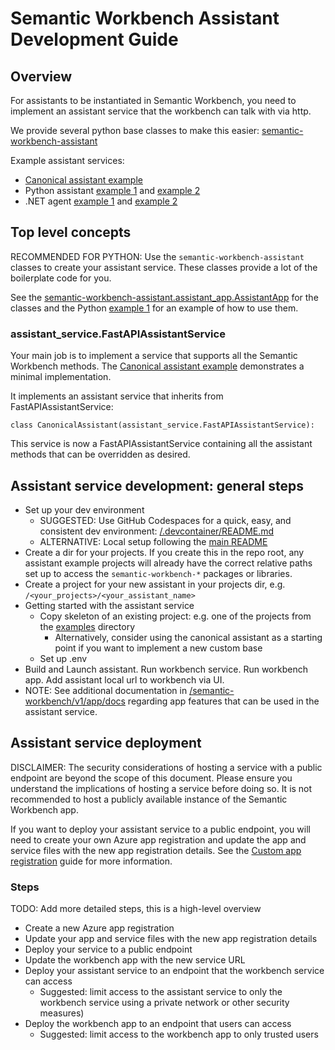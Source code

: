 # Semantic Workbench Assistant Development Guide

## Overview

For assistants to be instantiated in Semantic Workbench, you need to implement an assistant service that the workbench can talk with via http.

We provide several python base classes to make this easier: [semantic-workbench-assistant](../semantic-workbench/v1/service/semantic-workbench-assistant/README.md)

Example assistant services:

- [Canonical assistant example](../semantic-workbench/v1/service/semantic-workbench-assistant/semantic_workbench_assistant/canonical.py)
- Python assistant [example 1](../examples/python-01-echo-bot/README.md) and [example 2](../examples/python-02-simple-chatbot/README.md)
- .NET agent [example 1](../examples/dotnet-example01/README.md) and [example 2](../examples/dotnet-example02/README.md)

## Top level concepts

RECOMMENDED FOR PYTHON: Use the `semantic-workbench-assistant` classes to create your assistant service. These classes provide a lot of the boilerplate code for you.

See the [semantic-workbench-assistant.assistant_app.AssistantApp](../semantic-workbench/v1/service/semantic-workbench-assistant/semantic_workbench_assistant/assistant_app/assistant.py) for the classes
and the Python [example 1](../examples/python-example01/README.md) for an example of how to use them.

### assistant_service.FastAPIAssistantService

Your main job is to implement a service that supports all the Semantic Workbench methods. The [Canonical assistant example](../semantic-workbench/v1/service/semantic-workbench-assistant/semantic_workbench_assistant/canonical.py) demonstrates a minimal implementation.

It implements an assistant service that inherits from FastAPIAssistantService:

`class CanonicalAssistant(assistant_service.FastAPIAssistantService):`

This service is now a FastAPIAssistantService containing all the assistant methods that can be overridden as desired.

## Assistant service development: general steps

- Set up your dev environment
  - SUGGESTED: Use GitHub Codespaces for a quick, easy, and consistent dev
    environment: [/.devcontainer/README.md](../.devcontainer/README.md)
  - ALTERNATIVE: Local setup following the [main README](../README.md#quick-start---local-development-environment)
- Create a dir for your projects. If you create this in the repo root, any assistant example projects will already have the correct relative paths set up to access the `semantic-workbench-*` packages or libraries.
- Create a project for your new assistant in your projects dir, e.g. `/<your_projects>/<your_assistant_name>`
- Getting started with the assistant service
  - Copy skeleton of an existing project: e.g. one of the projects from the [examples](../examples) directory
    - Alternatively, consider using the canonical assistant as a starting point if you want to implement a new custom base
  - Set up .env
- Build and Launch assistant. Run workbench service. Run workbench app. Add assistant local url to workbench via UI.
- NOTE: See additional documentation in [/semantic-workbench/v1/app/docs](../semantic-workbench/v1/app/docs/) regarding app features that can be used in the assistant service.

## Assistant service deployment

DISCLAIMER: The security considerations of hosting a service with a public endpoint are beyond the scope of this document. Please ensure you understand the implications of hosting a service before doing so. It is not recommended to host a publicly available instance of the Semantic Workbench app.

If you want to deploy your assistant service to a public endpoint, you will need to create your own Azure app registration and update the app and service files with the new app registration details. See the [Custom app registration](../docs/CUSTOM_APP_REGISTRATION.md) guide for more information.

### Steps

TODO: Add more detailed steps, this is a high-level overview

- Create a new Azure app registration
- Update your app and service files with the new app registration details
- Deploy your service to a public endpoint
- Update the workbench app with the new service URL
- Deploy your assistant service to an endpoint that the workbench service can access
  - Suggested: limit access to the assistant service to only the workbench service using a private network or other security measures)
- Deploy the workbench app to an endpoint that users can access
  - Suggested: limit access to the workbench app to only trusted users
